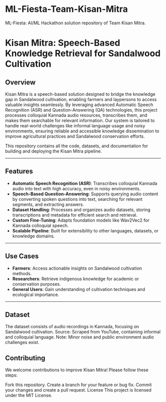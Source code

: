 # ML-Fiesta-Team-Kisan-Mitra
ML-Fiesta: AI/ML Hackathon solution repository of Team Kisan Mitra.  
# Kisan Mitra: Speech-Based Knowledge Retrieval for Sandalwood Cultivation

## Overview
Kisan Mitra is a speech-based solution designed to bridge the knowledge gap in Sandalwood cultivation, enabling farmers and laypersons to access valuable insights seamlessly. By leveraging advanced Automatic Speech Recognition (ASR) and Question-Answering (QA) technologies, this project processes colloquial Kannada audio resources, transcribes them, and makes them searchable for relevant information. Our system is tailored to handle real-world challenges like informal language usage and noisy environments, ensuring reliable and accessible knowledge dissemination to improve agricultural practices and Sandalwood conservation efforts.


This repository contains all the code, datasets, and documentation for building and deploying the Kisan Mitra pipeline.

---

## Features

- **Automatic Speech Recognition (ASR)**: Transcribes colloquial Kannada audio into text with high accuracy, even in noisy environments.
- **Speech-Based Question-Answering**: Supports querying audio content by converting spoken questions into text, searching for relevant segments, and extracting answers.
- **Dataset Handling**: Processes and organizes audio datasets, storing transcriptions and metadata for efficient search and retrieval.
- **Custom Fine-Tuning**: Adapts foundation models like Wav2Vec2 for Kannada colloquial speech.
- **Scalable Pipeline**: Built for extensibility to other languages, datasets, or knowledge domains.

---

## Use Cases

- **Farmers**: Access actionable insights on Sandalwood cultivation methods.
- **Researchers**: Retrieve indigenous knowledge for academic or conservation purposes.
- **General Users**: Gain understanding of cultivation techniques and ecological importance.

---
## Dataset
The dataset consists of audio recordings in Kannada, focusing on Sandalwood cultivation.
Source: Scraped from YouTube, containing informal and colloquial language.
Note: Minor noise and public environment audio challenges exist.

## Contributing
We welcome contributions to improve Kisan Mitra! Please follow these steps:

Fork this repository.
Create a branch for your feature or bug fix.
Commit your changes and create a pull request.
License
This project is licensed under the MIT License.


